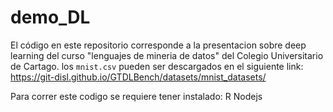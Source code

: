 # demo_DL

El código en este repositorio corresponde a la presentacion sobre deep learning del curso "lenguajes de mineria de datos" del Colegio Universitario de Cartago.
los `mnist.csv` pueden ser descargados en el siguiente link:
https://git-disl.github.io/GTDLBench/datasets/mnist_datasets/


Para correr este codigo se requiere tener instalado:
R 
Nodejs
